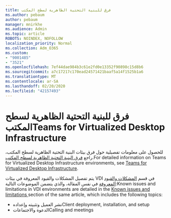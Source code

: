 ```yaml
---
title: فرق للبنية التحتية الظاهرية لسطح المكتب
ms.author: pebaum
author: pebaum
manager: mnirkhe
ms.audience: Admin
ms.topic: article
ROBOTS: NOINDEX, NOFOLLOW
localization_priority: Normal
ms.collection: Adm_O365
ms.custom:
- "9001485"
- "3521"
ms.openlocfilehash: 7ef44dae984b3c61e2fd0e13352f90898c15d8b6
ms.sourcegitcommit: a7c17217c170ead24571421baaf5a14f1525b1a6
ms.translationtype: MT
ms.contentlocale: ar-SA
ms.lasthandoff: 02/20/2020
ms.locfileid: "42157493"
---
```

# <a name="teams-for-virtualized-desktop-infrastructure"></a><span data-ttu-id="1d610-102">فرق للبنية التحتية الظاهرية لسطح المكتب</span><span class="sxs-lookup"><span data-stu-id="1d610-102">Teams for Virtualized Desktop Infrastructure</span></span>

<span data-ttu-id="1d610-103">للحصول على معلومات تفصيلية حول فرق بيئات البنية التحتية الظاهرية لسطح المكتب، راجع [فرق البنية التحتية الظاهرية لسطح المكتب](https://docs.microsoft.com/en-us/microsoftteams/teams-for-vdi).</span><span class="sxs-lookup"><span data-stu-id="1d610-103">For detailed information on Teams for Virtualized Desktop Infrastructure environments, see [Teams for Virtualized Desktop Infrastructure](https://docs.microsoft.com/en-us/microsoftteams/teams-for-vdi).</span></span>

<span data-ttu-id="1d610-104">يتم تفصيل المشكلات والقيود المعروفة في بيئات VDI في قسم [المشكلات والقيود المعروفة](https://docs.microsoft.com/en-us/microsoftteams/teams-for-vdi#known-issues-and-limitations) في نفس المقالة، والذي يتضمن الموضوعات التالية:</span><span class="sxs-lookup"><span data-stu-id="1d610-104">Known issues and limitations in VDI environments are detailed in the [Known issues and limitations ](https://docs.microsoft.com/en-us/microsoftteams/teams-for-vdi#known-issues-and-limitations) section of the same article, which includes the following topics:</span></span>
 - <span data-ttu-id="1d610-105">نشر العميل وتثبيته وإعداده</span><span class="sxs-lookup"><span data-stu-id="1d610-105">Client deployment, installation, and setup</span></span>
 - <span data-ttu-id="1d610-106">الدعوة والاجتماعات</span><span class="sxs-lookup"><span data-stu-id="1d610-106">Calling and meetings</span></span>
